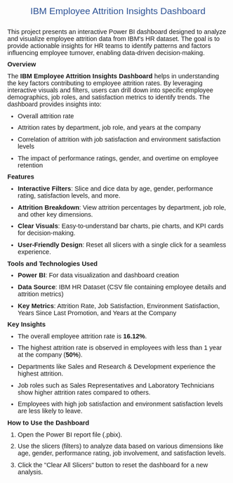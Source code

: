 <h1 style='margin-top:12.0pt;margin-right:0cm;margin-bottom:0cm;margin-left:0cm;font-size:21px;font-family:"Calibri Light",sans-serif;color:#2F5496;font-weight:normal;text-align:center;'>IBM Employee Attrition Insights Dashboard</h1>
<p style='margin-top:0cm;margin-right:0cm;margin-bottom:8.0pt;margin-left:0cm;font-size:11.0pt;font-family:"Calibri",sans-serif;'>&nbsp;</p>
<p style='margin-top:0cm;margin-right:0cm;margin-bottom:8.0pt;margin-left:0cm;font-size:11.0pt;font-family:"Calibri",sans-serif;'>This project presents an interactive Power BI dashboard designed to analyze and visualize employee attrition data from IBM&apos;s HR dataset. The goal is to provide actionable insights for HR teams to identify patterns and factors influencing employee turnover, enabling data-driven decision-making.</p>
<p style='margin-top:0cm;margin-right:0cm;margin-bottom:8.0pt;margin-left:0cm;font-size:11.0pt;font-family:"Calibri",sans-serif;'><strong>Overview</strong></p>
<p style='margin-top:0cm;margin-right:0cm;margin-bottom:8.0pt;margin-left:0cm;font-size:11.0pt;font-family:"Calibri",sans-serif;'>The <strong>IBM Employee Attrition Insights Dashboard</strong> helps in understanding the key factors contributing to employee attrition rates. By leveraging interactive visuals and filters, users can drill down into specific employee demographics, job roles, and satisfaction metrics to identify trends. The dashboard provides insights into:</p>
<ul style="margin-bottom:0cm;margin-top:0cm;" type="disc">
    <li style='margin-top:0cm;margin-right:0cm;margin-bottom:8.0pt;margin-left:0cm;font-size:11.0pt;font-family:"Calibri",sans-serif;'>Overall attrition rate</li>
    <li style='margin-top:0cm;margin-right:0cm;margin-bottom:8.0pt;margin-left:0cm;font-size:11.0pt;font-family:"Calibri",sans-serif;'>Attrition rates by department, job role, and years at the company</li>
    <li style='margin-top:0cm;margin-right:0cm;margin-bottom:8.0pt;margin-left:0cm;font-size:11.0pt;font-family:"Calibri",sans-serif;'>Correlation of attrition with job satisfaction and environment satisfaction levels</li>
    <li style='margin-top:0cm;margin-right:0cm;margin-bottom:8.0pt;margin-left:0cm;font-size:11.0pt;font-family:"Calibri",sans-serif;'>The impact of performance ratings, gender, and overtime on employee retention</li>
</ul>
<p style='margin-top:0cm;margin-right:0cm;margin-bottom:8.0pt;margin-left:0cm;font-size:11.0pt;font-family:"Calibri",sans-serif;'><strong>Features</strong></p>
<ul style="margin-bottom:0cm;margin-top:0cm;" type="disc">
    <li style='margin-top:0cm;margin-right:0cm;margin-bottom:8.0pt;margin-left:0cm;font-size:11.0pt;font-family:"Calibri",sans-serif;'><strong>Interactive Filters</strong>: Slice and dice data by age, gender, performance rating, satisfaction levels, and more.</li>
    <li style='margin-top:0cm;margin-right:0cm;margin-bottom:8.0pt;margin-left:0cm;font-size:11.0pt;font-family:"Calibri",sans-serif;'><strong>Attrition Breakdown</strong>: View attrition percentages by department, job role, and other key dimensions.</li>
    <li style='margin-top:0cm;margin-right:0cm;margin-bottom:8.0pt;margin-left:0cm;font-size:11.0pt;font-family:"Calibri",sans-serif;'><strong>Clear Visuals</strong>: Easy-to-understand bar charts, pie charts, and KPI cards for decision-making.</li>
    <li style='margin-top:0cm;margin-right:0cm;margin-bottom:8.0pt;margin-left:0cm;font-size:11.0pt;font-family:"Calibri",sans-serif;'><strong>User-Friendly Design</strong>: Reset all slicers with a single click for a seamless experience.</li>
</ul>
<p style='margin-top:0cm;margin-right:0cm;margin-bottom:8.0pt;margin-left:0cm;font-size:11.0pt;font-family:"Calibri",sans-serif;'><strong>Tools and Technologies Used</strong></p>
<ul style="margin-bottom:0cm;margin-top:0cm;" type="disc">
    <li style='margin-top:0cm;margin-right:0cm;margin-bottom:8.0pt;margin-left:0cm;font-size:11.0pt;font-family:"Calibri",sans-serif;'><strong>Power BI</strong>: For data visualization and dashboard creation</li>
    <li style='margin-top:0cm;margin-right:0cm;margin-bottom:8.0pt;margin-left:0cm;font-size:11.0pt;font-family:"Calibri",sans-serif;'><strong>Data Source</strong>: IBM HR Dataset (CSV file containing employee details and attrition metrics)</li>
    <li style='margin-top:0cm;margin-right:0cm;margin-bottom:8.0pt;margin-left:0cm;font-size:11.0pt;font-family:"Calibri",sans-serif;'><strong>Key Metrics</strong>: Attrition Rate, Job Satisfaction, Environment Satisfaction, Years Since Last Promotion, and Years at the Company</li>
</ul>
<p style='margin-top:0cm;margin-right:0cm;margin-bottom:8.0pt;margin-left:0cm;font-size:11.0pt;font-family:"Calibri",sans-serif;'><strong>Key Insights</strong></p>
<ul style="margin-bottom:0cm;margin-top:0cm;" type="disc">
    <li style='margin-top:0cm;margin-right:0cm;margin-bottom:8.0pt;margin-left:0cm;font-size:11.0pt;font-family:"Calibri",sans-serif;'>The overall employee attrition rate is <strong>16.12%</strong>.</li>
    <li style='margin-top:0cm;margin-right:0cm;margin-bottom:8.0pt;margin-left:0cm;font-size:11.0pt;font-family:"Calibri",sans-serif;'>The highest attrition rate is observed in employees with less than 1 year at the company (<strong>50%</strong>).</li>
    <li style='margin-top:0cm;margin-right:0cm;margin-bottom:8.0pt;margin-left:0cm;font-size:11.0pt;font-family:"Calibri",sans-serif;'>Departments like Sales and Research &amp; Development experience the highest attrition.</li>
    <li style='margin-top:0cm;margin-right:0cm;margin-bottom:8.0pt;margin-left:0cm;font-size:11.0pt;font-family:"Calibri",sans-serif;'>Job roles such as Sales Representatives and Laboratory Technicians show higher attrition rates compared to others.</li>
    <li style='margin-top:0cm;margin-right:0cm;margin-bottom:8.0pt;margin-left:0cm;font-size:11.0pt;font-family:"Calibri",sans-serif;'>Employees with high job satisfaction and environment satisfaction levels are less likely to leave.</li>
</ul>
<p style='margin-top:0cm;margin-right:0cm;margin-bottom:8.0pt;margin-left:0cm;font-size:11.0pt;font-family:"Calibri",sans-serif;'><strong>How to Use the Dashboard</strong></p>
<ol style="margin-bottom:0cm;margin-top:0cm;" start="1" type="1">
    <li style='margin-top:0cm;margin-right:0cm;margin-bottom:8.0pt;margin-left:0cm;font-size:11.0pt;font-family:"Calibri",sans-serif;'>Open the Power BI report file (.pbix).</li>
    <li style='margin-top:0cm;margin-right:0cm;margin-bottom:8.0pt;margin-left:0cm;font-size:11.0pt;font-family:"Calibri",sans-serif;'>Use the slicers (filters) to analyze data based on various dimensions like age, gender, performance rating, job involvement, and satisfaction levels.</li>
    <li style='margin-top:0cm;margin-right:0cm;margin-bottom:8.0pt;margin-left:0cm;font-size:11.0pt;font-family:"Calibri",sans-serif;'>Click the &quot;Clear All Slicers&quot; button to reset the dashboard for a new analysis.</li>
</ol>
